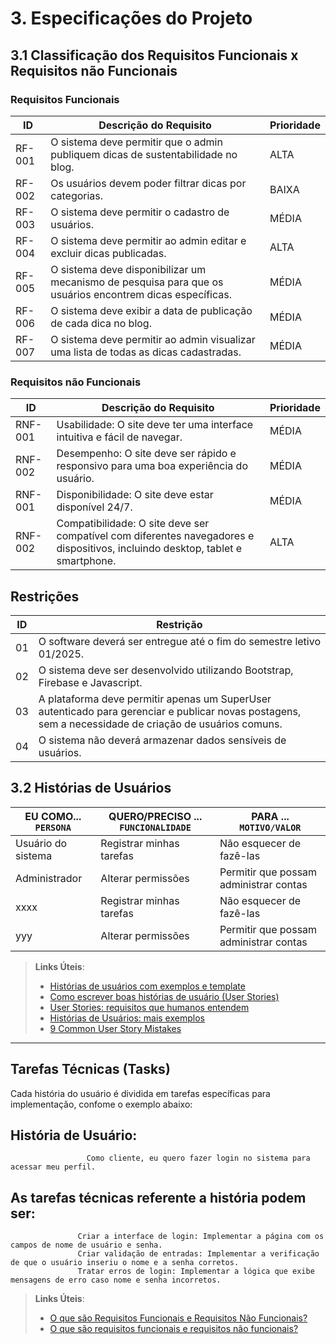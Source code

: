 
# 3. Especificações do Projeto

## 3.1 Classificação dos Requisitos Funcionais x Requisitos não Funcionais 

### Requisitos Funcionais

|ID    | Descrição do Requisito                                                                                     | Prioridade |
|------|------------------------------------------------------------------------------------------------------------|------------|
|RF-001| O sistema deve permitir que o admin publiquem dicas de sustentabilidade no blog.                           |    ALTA    | 
|RF-002| Os usuários devem poder filtrar dicas por categorias.                                                      |    BAIXA   |
|RF-003| O sistema deve permitir o cadastro de usuários.                                                            |    MÉDIA   |
|RF-004| O sistema deve permitir ao admin editar e excluir dicas publicadas.                                        |    ALTA    |
|RF-005| O sistema deve disponibilizar um mecanismo de pesquisa para que os usuários encontrem dicas específicas.   |    MÉDIA   |
|RF-006| O sistema deve exibir a data de publicação de cada dica no blog.                                           |    MÉDIA   |
|RF-007| O sistema deve permitir ao admin visualizar uma lista de todas as dicas cadastradas.                       |    MÉDIA   |


### Requisitos não Funcionais

|ID     | Descrição do Requisito                                            |Prioridade |
|-------|-------------------------------------------------------------------|-----------|
|RNF-001| Usabilidade: O site deve ter uma interface intuitiva e fácil de navegar. |    MÉDIA  | 
|RNF-002| Desempenho: O site deve ser rápido e responsivo para uma boa experiência do usuário.         |    MÉDIA  | 
|RNF-001| Disponibilidade: O site deve estar disponível 24/7. |    MÉDIA  | 
|RNF-002| Compatibilidade: O site deve ser compatível com diferentes navegadores e dispositivos, incluindo desktop, tablet e smartphone.             |    ALTA  | 


## Restrições

|ID| Restrição                                                                                                                                             |
|--|-------------------------------------------------------------------------------------------------------------------------------------------------------|
|01| O software deverá ser entregue até o fim do semestre letivo 01/2025.                                                                                  |
|02| O sistema deve ser desenvolvido utilizando Bootstrap, Firebase e Javascript.                                                                          |
|03| A plataforma deve permitir apenas um SuperUser autenticado para gerenciar e publicar novas postagens, sem a necessidade de criação de usuários comuns.|
|04| O sistema não deverá armazenar dados sensíveis de usuários.                                                                                           |



## 3.2 Histórias de Usuários

|EU COMO... `PERSONA`| QUERO/PRECISO ... `FUNCIONALIDADE` |PARA ... `MOTIVO/VALOR`                 |
|--------------------|------------------------------------|----------------------------------------|
|Usuário do sistema  | Registrar minhas tarefas           | Não esquecer de fazê-las               |
|Administrador       | Alterar permissões                 | Permitir que possam administrar contas |
|  xxxx              | Registrar minhas tarefas           | Não esquecer de fazê-las               |
|  yyy               | Alterar permissões                 | Permitir que possam administrar contas |




> **Links Úteis**:
> - [Histórias de usuários com exemplos e template](https://www.atlassian.com/br/agile/project-management/user-stories)
> - [Como escrever boas histórias de usuário (User Stories)](https://medium.com/vertice/como-escrever-boas-users-stories-hist%C3%B3rias-de-usu%C3%A1rios-b29c75043fac)
> - [User Stories: requisitos que humanos entendem](https://www.luiztools.com.br/post/user-stories-descricao-de-requisitos-que-humanos-entendem/)
> - [Histórias de Usuários: mais exemplos](https://www.reqview.com/doc/user-stories-example.html)
> - [9 Common User Story Mistakes](https://airfocus.com/blog/user-story-mistakes/)


-------------------------------------------------------------------------------------------------------------------------------------------

## Tarefas Técnicas (Tasks)

Cada história do usuário é dividida em tarefas específicas para implementação, confome o exemplo abaixo:

## História de Usuário: 
                     Como cliente, eu quero fazer login no sistema para acessar meu perfil.

## As tarefas técnicas referente a história podem ser:
                   Criar a interface de login: Implementar a página com os campos de nome de usuário e senha.
                   Criar validação de entradas: Implementar a verificação de que o usuário inseriu o nome e a senha corretos.
                   Tratar erros de login: Implementar a lógica que exibe mensagens de erro caso nome e senha incorretos.





> **Links Úteis**:
> - [O que são Requisitos Funcionais e Requisitos Não Funcionais?](https://codificar.com.br/requisitos-funcionais-nao-funcionais/)
> - [O que são requisitos funcionais e requisitos não funcionais?](https://analisederequisitos.com.br/requisitos-funcionais-e-requisitos-nao-funcionais-o-que-sao/)

